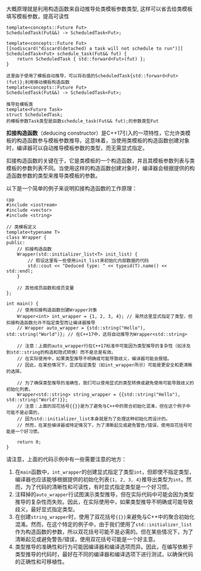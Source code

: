 大概原理就是利用构造函数来自动推导处类模板参数类型, 这样可以省去给类模板填写模板参数，提高可读性



```
template<concepts::Future Fut>
ScheduledTask(Fut&&) -> ScheduledTask<Fut>;

template<concepts::Future Fut>
[[nodiscard("discard(detached) a task will not schedule to run")]]
ScheduledTask<Fut> schedule_task(Fut&& fut) {
    return ScheduledTask { std::forward<Fut>(fut) };
}

这里由于使用了模板自动推导，可以将右值的ScheduledTask{std::forward<Fut>(fut)};利用移动模板构造函数
template<concepts::Future Fut>
ScheduledTask(Fut&&) -> ScheduledTask<Fut>;

推导处模板类
template<Future Task>
struct ScheduledTask;
的模板参数Task类型是函数schedule_task(Fut&& fut);的参数类型Fut

```

**扣接构造函数**（deducing constructor）是C++17引入的一项特性，它允许类模板的构造函数参与模板参数推导。这意味着，当使用类模板的构造函数创建对象时，编译器可以自动推导模板参数的类型，而无需显式指定。

扣接构造函数的关键在于，它是类模板的一个构造函数，并且其模板参数列表与类模板的参数列表不同。当使用这样的构造函数创建对象时，编译器会根据提供的构造函数参数的类型来推导类模板的参数。

以下是一个简单的例子来说明扣接构造函数的工作原理：

```
cpp
#include <iostream>  
#include <vector>  
#include <string>  
  
// 类模板定义  
template<typename T>  
class Wrapper {  
public:  
    // 扣接构造函数  
    Wrapper(std::initializer_list<T> init_list) {  
        // 假设这里有一些使用init_list来初始化内部数据的代码  
        std::cout << "Deduced type: " << typeid(T).name() << std::endl;  
    }  
  
    // 其他成员函数和成员变量  
};  
  
int main() {  
    // 使用扣接构造函数创建Wrapper对象  
    Wrapper<int> int_wrapper = {1, 2, 3, 4}; // 虽然这里显式指定了类型，但扣接构造函数允许不指定类型而让编译器推导  
    // Wrapper auto_wrapper = {std::string("Hello"), std::string("World")}; // 在C++17中，这将自动推导为Wrapper<std::string>  
  
    // 注意：上面的auto_wrapper行在C++17标准中可能因为类型推导的复杂性（如涉及到std::string的构造和隐式转换）而不是总是有效。  
    // 在实际使用中，如果类型推导不明确或可能导致歧义，编译器可能会报错。  
    // 因此，在某些情况下，显式指定类型（如int_wrapper所示）可能是更安全和更清晰的选择。  
  
    // 为了确保类型推导的准确性，我们可以使用显式的类型转换或避免使用可能导致歧义的初始化列表。  
    Wrapper<std::string> string_wrapper = {{std::string("Hello"), std::string("World")}};  
    // 注意：上面的双花括号{{}}是为了避免与C++中的聚合初始化混淆，但在这个例子中可能不是必需的，  
    // 因为std::initializer_list本身就是为了处理这种初始化而设计的。  
    // 然而，在某些编译器或特定情况下，为了清晰起见或避免警告/错误，使用双花括号可能是一个好习惯。  
  
    return 0;  
}
```

请注意，上面的代码示例中有一些需要注意的地方：

1. 在`main`函数中，`int_wrapper`的创建显式指定了类型`int`，但即使不指定类型，编译器也应该能够根据提供的初始化列表`{1, 2, 3, 4}`推导出类型为`int`。然而，为了代码的清晰性和可读性，有时显式指定类型是一个好习惯。
2. 注释掉的`auto_wrapper`行试图演示类型推导，但在实际代码中可能会因为类型推导的复杂性而失败。因此，在实际使用中，如果类型推导不明确或可能导致歧义，最好显式指定类型。
3. 在创建`string_wrapper`时，使用了双花括号`{{}}`来避免与C++中的聚合初始化混淆。然而，在这个特定的例子中，由于我们使用了`std::initializer_list`作为构造函数的参数，所以双花括号可能不是必需的。但在某些情况下，为了清晰起见或避免警告/错误，使用双花括号可能是一个好主意。
4. 类型推导的准确性和行为可能因编译器和编译选项而异。因此，在编写依赖于类型推导的代码时，最好在不同的编译器和编译选项下进行测试，以确保代码的正确性和可移植性。